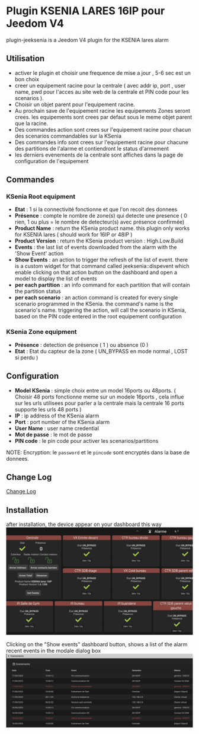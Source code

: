 # Plugin KSENIA LARES 16IP pour Jeedom V4 

plugin-jeeksenia is a Jeedom V4 plugin for the KSENIA lares alarm 



## Utilisation

- activer le plugin et choisir une frequence de mise a jour , 5-6 sec est un bon choix
- creer un equipement racine pour la centrale ( avec addr ip, port , user name, pwd pour l'acces au site web de la centrale et PIN code pour les scenarios ). 
- Choisir un objet parent pour l'equipement racine.
- Au prochain save de l'equipement racine les equipements Zones seront crees. les equipements sont crees par defaut sous le meme objet parent que la racine.
- Des commandes action sont crees sur l'equipement racine pour chacun des scenarios commandables sur la KSenia
- Des commandes info sont crees sur l'equipement racine pour chacune des partitions de l'alarme et contiendront le status d'armement
- les derniers evenements de la centrale sont affiches dans la page de configuration de l'equipement

## Commandes

### KSenia Root equipment

- **Etat** : 1 si la connectivité fonctionne et que l'on recoit des donnees
- **Présence** : compte le nombre de zone(s) qui detecte une presence ( 0 rien,  1 ou plus = le nombre de detecteur(s) avec présence confirmée)
- **Product Name** : return the KSenia product name. this plugin only works for KSENIA lares ( should work for 16IP or 48IP )
- **Product Version** : return the KSenia product version : High.Low.Build
- **Events** : the last list of events downloaded from the alarm with the 'Show Event' action
- **Show Events** : an action to trigger the refresh of the list of event. there is a custom widget for that command called jeeksenia::dispevent which enable clicking on that action button on the dashboard and open a model to display the list of events
- **per each partition** : an info command for each partition that will contain the partition status
- **per each scenario** : an action command is created for every single scenario programmed in the KSenia. the command's name is the scenario's name. triggering the action, will call the scenario in KSenia, based on the PIN code entered in the root equipement configuration

### KSenia Zone equipment

- **Présence** : detection de présence ( 1 ) ou absence (0 )
- **Etat** : Etat du capteur de la zone ( UN_BYPASS en mode normal , LOST si perdu )

## Configuration

- **Model KSenia** : simple choix entre un model 16ports ou 48ports. ( Choisir 48 ports fonctionne meme sur un modele 16ports , cela influe sur les urls utilisees pour parler a la centrale mais la centrale 16 ports supporte les urls 48 ports )
- **IP** : ip address of the KSenia alarm
- **Port** : port number of the KSenia alarm
- **User Name** : user name credential
- **Mot de passe** : le mot de passe
- **PIN code** : le pin code pour activer les scenarios/partitions

NOTE:  Encryption: le `password` et le `pincode` sont encryptés dans la base de donnees.

## Change Log

[Change Log](changelog.md)

## Installation

after installation, the device appear on your dashboard this way
![ipxdevice](../images/kseniadevice.png)

Clicking on the "Show events" dashboard button, shows a list of the alarm recent events in the modale dialog box
![events](../images/events.png)